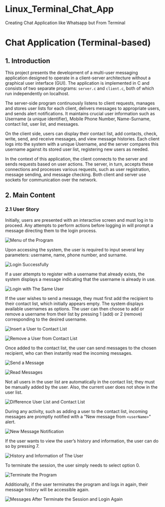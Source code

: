 # Linux_Terminal_Chat_App
Creating Chat Application like Whatsapp but From Terminal
# Chat Application (Terminal-based)

## 1. Introduction

This project presents the development of a multi-user messaging application designed to operate in a client-server architecture without a graphical user interface (GUI). The application is implemented in C and consists of two separate programs: `server.c` and `client.c`, both of which run independently on localhost.

The server-side program continuously listens to client requests, manages and stores user lists for each client, delivers messages to appropriate users, and sends alert notifications. It maintains crucial user information such as Username (a unique identifier), Mobile Phone Number, Name-Surname, contact list, user list, and messages.

On the client side, users can display their contact list, add contacts, check, write, send, and receive messages, and view message histories. Each client logs into the system with a unique Username, and the server compares this username against its stored user list, registering new users as needed.

In the context of this application, the client connects to the server and sends requests based on user actions. The server, in turn, accepts these connections and processes various requests, such as user registration, message sending, and message checking. Both client and server use sockets for communication over the network.

## 2. Main Content

### 2.1 User Story

Initially, users are presented with an interactive screen and must log in to proceed. Any attempts to perform actions before logging in will prompt a message directing them to the login process.

![Menu of the Program](images/Menu.png)

Upon accessing the system, the user is required to input several key parameters: username, name, phone number, and surname.

![Login Successfully](images/Login_Success.png)

If a user attempts to register with a username that already exists, the system displays a message indicating that the username is already in use.

![Login with The Same User](images/Login_Same_User.png)

If the user wishes to send a message, they must first add the recipient to their contact list, which initially appears empty. The system displays available usernames as options. The user can then choose to add or remove a username from their list by pressing 1 (add) or 2 (remove) corresponding to the desired username.

![Insert a User to Contact List](images/Add_User_Contact.png)

![Remove a User from Contact List](images/Remove_User_Contact.png)

Once added to the contact list, the user can send messages to the chosen recipient, who can then instantly read the incoming messages.

![Send a Message](images/Send_Message.png)

![Read Messages](images/Read_Messages.png)

Not all users in the user list are automatically in the contact list; they must be manually added by the user. Also, the current user does not show in the user list.

![Difference User List and Contact List](images/Difference_Lists.png)

During any activity, such as adding a user to the contact list, incoming messages are promptly notified with a "New message from `<userName>`" alert.

![New Message Notification](images/New_Message_Notification.png)

If the user wants to view the user’s history and information, the user can do so by pressing 7.

![History and Information of The User](images/User_History_Info.png)

To terminate the session, the user simply needs to select option 0.

![Terminate the Program](images/Terminate_Program.png)

Additionally, if the user terminates the program and logs in again, their message history will be accessible again.

![Messages After Terminate the Session and Login Again](images/Messages_After_Terminate.png)
